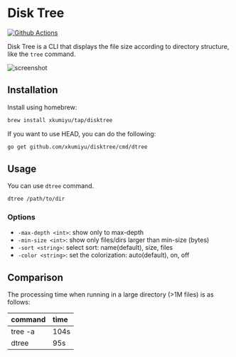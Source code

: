 # Disk Tree

[![Github Actions][ci-status]][ci]

[ci]: https://github.com/xkumiyu/disktree/actions
[ci-status]: https://github.com/xkumiyu/disktree/workflows/test/badge.svg

Disk Tree is a CLI that displays the file size according to directory structure,
like the `tree` command.

![screenshot](https://user-images.githubusercontent.com/6437204/103475169-20a26180-4dee-11eb-94eb-fdfd1310dd98.png)

## Installation

Install using homebrew:

```sh
brew install xkumiyu/tap/disktree
```

If you want to use HEAD, you can do the following:

```sh
go get github.com/xkumiyu/disktree/cmd/dtree
```

## Usage

You can use `dtree` command.

```sh
dtree /path/to/dir
```

### Options

- `-max-depth <int>`: show only to max-depth
- `-min-size <int>`: show only files/dirs larger than min-size (bytes)
- `-sort <string>`: select sort: name(default), size, files
- `-color <string>`: set the colorization: auto(default), on, off

## Comparison

The processing time when running in a large directory (>1M files) is as follows:

| command | time |
| :-- | :-- |
| tree -a | 104s |
| dtree | 95s |
